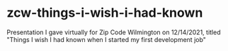 # zcw-things-i-wish-i-had-known
Presentation I gave virtually for Zip Code Wilmington on 12/14/2021, titled "Things I wish I had known when I started my first development job"
